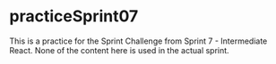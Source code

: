 # practiceSprint07
This is a practice for the Sprint Challenge from Sprint 7 - Intermediate React. None of the content here is used in the actual sprint.
